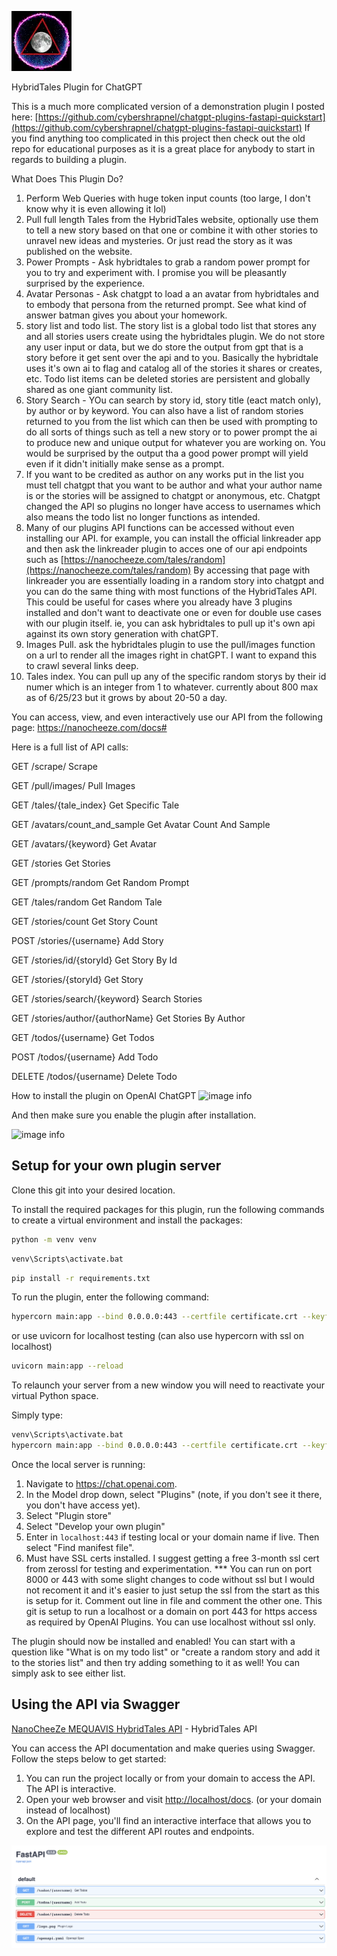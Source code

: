 ![image info](./logo.png)

HybridTales Plugin for ChatGPT

This is a much more complicated version of a demonstration plugin I posted here:
[https://github.com/cybershrapnel/chatgpt-plugins-fastapi-quickstart](https://github.com/cybershrapnel/chatgpt-plugins-fastapi-quickstart)
If you find anything too complicated in this project then check out the old repo for educational purposes as it is a great place for anybody to start in regards to building a plugin.

What Does This Plugin Do?
1. Perform Web Queries with huge token input counts (too large, I don't know why it is even allowing it lol)
2. Pull full length Tales from the HybridTales website, optionally use them to tell a new story based on that one or combine it with other stories to unravel new ideas and mysteries. Or just read the story as it was published on the website.
3. Power Prompts - Ask hybridtales to grab a random power prompt for you to try and experiment with. I promise you will be pleasantly surprised by the experience.
4. Avatar Personas - Ask chatgpt to load a an avatar from hybridtales and to embody that persona from the returned prompt. See what kind of answer batman gives you about your homework.
5. story list and todo list. The story list is a global todo list that stores any and all stories users create using the hybridtales plugin. We do not store any user input or data, but we do store the output from gpt that is a story before it get sent over the api and to you. Basically the hybridtale uses it's own ai to flag and catalog all of the stories it shares or creates, etc. Todo list items can be deleted stories are persistent and globally shared as one giant community list.
6. Story Search - YOu can search by story id, story title (eact match only), by author or by keyword. You can also have a list of random stories returned to you from the list which can then be used with prompting to do all sorts of things such as tell a new story or to power prompt the ai to produce new and unique output for whatever you are working on. You would be surprised by the output tha a good power prompt will yield even if it didn't initially make sense as a prompt.
7. If you want to be credited as author on any works put in the list you must tell chatgpt that you want to be author and what your author name is or the stories will be assigned to chatgpt or anonymous, etc. Chatgpt changed the API so plugins no longer have access to usernames which also means the todo list no longer functions as intended.
8. Many of our plugins API functions can be accessed without even installing our API. for example, you can install the official linkreader app and then ask the linkreader plugin to acces one of our api endpoints such as [https://nanocheeze.com/tales/random](https://nanocheeze.com/tales/random)
By accessing that page with linkreader you are essentially loading in a random story into chatgpt and you can do the same thing with most functions of the HybridTales API. This could be useful for cases where you already have 3 plugins installed and don't want to deactivate one or even for double use cases with our plugin itself. ie, you can ask hybridtales to pull up it's own api against its own story generation with chatGPT.
9. Images Pull. ask the hybridtales plugin to use the pull/images function on a url to render all the images right in chatGPT. I want to expand this to crawl several links deep.
10. Tales index. You can pull up any of the specific random storys by their id numer which is an integer from 1 to whatever. currently about 800 max as of 6/25/23 but it grows by about 20-50 a day.

You can access, view, and even interactively use our API from the following page:
[https://nanocheeze.com/docs#
](https://nanocheeze.com/docs#)

Here is a full list of API calls:

GET /scrape/
Scrape

GET /pull/images/
Pull Images

GET /tales/{tale_index}
Get Specific Tale

GET /avatars/count_and_sample
Get Avatar Count And Sample

GET /avatars/{keyword}
Get Avatar

GET /stories
Get Stories

GET /prompts/random
Get Random Prompt

GET /tales/random
Get Random Tale

GET /stories/count
Get Story Count

POST /stories/{username}
Add Story

GET /stories/id/{storyId}
Get Story By Id

GET /stories/{storyId}
Get Story

GET /stories/search/{keyword}
Search Stories

GET /stories/author/{authorName}
Get Stories By Author

GET /todos/{username}
Get Todos

POST /todos/{username}
Add Todo

DELETE /todos/{username}
Delete Todo


How to install the plugin on OpenAI ChatGPT
![image info](https://steemitimages.com/p/C3TZR1g81UNaPs7vzNXHueW5ZM76DSHWEY7onmfLxcK2iNuUcdr1dVtynRCFB2KSzbefvezcfrSCrWFWnt5grMqDkHvN2TYc2Dz1ZN255PxgAPnCgM6CiSr)

And then make sure you enable the plugin after installation.

![image info](https://steemitimages.com/p/C3TZR1g81UNaPs7vzNXHueW5ZM76DSHWEY7onmfLxcK2iNz8wLEhRSHzHYZmVHYTxmizYrYJ5e4iZ5fLVmAw6SMUDwu2DD4TkWV2NcK7KpzrCcBhTyGidGS?format=match&mode=fit&width=500)

## Setup for your own plugin server

Clone this git into your desired location.

To install the required packages for this plugin, run the following commands to create a virtual environment and install the packages:

```bash
python -m venv venv
```
```bash
venv\Scripts\activate.bat
```
```bash
pip install -r requirements.txt
```

To run the plugin, enter the following command:
```bash
hypercorn main:app --bind 0.0.0.0:443 --certfile certificate.crt --keyfile private.key --log-level debug
```

or use uvicorn for localhost testing (can also use hypercorn with ssl on localhost)

```bash
uvicorn main:app --reload
```

To relaunch your server from a new window you will need to reactivate your virtual Python space.

Simply type:
```bash
venv\Scripts\activate.bat
hypercorn main:app --bind 0.0.0.0:443 --certfile certificate.crt --keyfile private.key --log-level debug
```

Once the local server is running:

1. Navigate to https://chat.openai.com. 
2. In the Model drop down, select "Plugins" (note, if you don't see it there, you don't have access yet).
3. Select "Plugin store"
4. Select "Develop your own plugin"
5. Enter in `localhost:443` if testing local or your domain name if live. Then select "Find manifest file".
6. Must have SSL certs installed. I suggest getting a free 3-month ssl cert from zerossl for testing and experimentation.
*** You can run on port 8000 or 443 with some slight changes to code without ssl but I would not recoment it and it's easier to just setup the ssl from the start as this is setup for it. Comment out line in file and comment the other one. This git is setup to run a localhost or a domain on port 443 for https access as required by OpenAI Plugins. You can use localhost without ssl only.

The plugin should now be installed and enabled! You can start with a question like "What is on my todo list" or "create a random story and add it to the stories list" and then try adding something to it as well! You can simply ask to see either list.

## Using the API via Swagger
[NanoCheeZe MEQUAVIS HybridTales API](https://nanocheeze.com/docs) - HybridTales API

You can access the API documentation and make queries using Swagger. Follow the steps below to get started:

1. You can run the project locally or from your domain to access the API. The API is interactive.
2. Open your web browser and visit [http://localhost/docs](http://localhost/docs). (or your domain instead of localhost)
3. On the API page, you'll find an interactive interface that allows you to explore and test the different API routes and endpoints.

![image info](./swagger.png)

